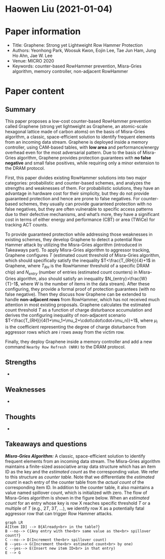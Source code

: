 # Haowen Liu (2021-01-04)

# Paper information

- Title: Graphene: Strong yet Lightweight Row Hammer Protection
- Authors: Yeonhong Park, Woosuk Kwon, Eojin Lee, Tae Jun Ham, Jung Ho Ahn, Jae W. Lee
- Venue: MICRO 2020
- Keywords: counter-based RowHammer prevention, Misra-Gries algorithm, memory controller, non-adjacent RowHammer

# Paper content

## Summary

This paper proposes a low-cost counter-based RowHammer prevention called Graphene (strong yet lightweight as Graphene, an atomic-scale hexagonal lattice made of carbon atoms) on the basis of Misra-Gries algorithm, a classic, space-efficient solution to identify frequent elements from an incoming data stream. Graphene is deployed inside a memory controller, using CAM-based tables, with **low area** and performance/energy overhead even for the most adversarial pattern. Due to the basis of Misra-Gries algorithm, Graphene provides protection guarantees with **no false negative** and small false positives, while requiring only a minor extension to the DRAM protocol.

First, this paper divides existing RowHammer solutions into two major categories: probabilistic and counter-based schemes, and analyzes the strengths and weaknesses of them. For probabilistic solutions, they have an advantage in hardware cost for their simplicity, but they do not provide guaranteed protection and hence are prone to false negatives. For counter-based schemes, they usually can provide guaranteed protection with no false negatives, but they are often vulnerable to specific access patterns due to their defective mechanisms, and what’s more, they have a significant cost in terms of either energy and performance (CBT) or area (TWiCe) for tracking ACT counts.

To provide guaranteed protection while addressing those weaknesses in existing schemes, they develop Graphene to detect a potential Row Hammer attack by utilizing the Misra-Gries algorithm (introduced in Takeaways part). To apply Misra-Gries algorithm to aggressor tracking, Graphene configures $T$ (estimated count threshold of Misra-Gries algorithm, which should specifically satisfy the inequality $T<\frac{T_{RH}}{4}+1$ in Graphene, where $T_{RH}$ is the RowHammer threshold of a specific DRAM chip) and $N_{entry}$ (number of entries (estimated count counters) in Misra-Gries algorithm, also should satisfy an inequality $N_{entry}>\frac{W}{T}-1$, where $W$ is the number of items in the data stream). After these configuring, they provide a formal proof of protection guarantees (with no false negative). Then they discuss how Graphene can be extended to handle **non-adjacent rows** from RowHammer, which has not received much attention in most existing proposals. Graphene calculates the estimated count threshold $T$ as a function of charge disturbance accumulation and derives the configuring inequality of non-adjacent scenario $T<\frac{T_{RH}}{4(1+\mu_1+\mu_2+\cdot\cdot\cdot+\mu_n)}+1$, where $\mu_i$ is the coefficient representing the degree of charge disturbance from aggressor rows which are $i$ rows away from the victim row.

Finally, they deploy Graphene inside a memory controller and add a new command `Nearby Row Refresh (NRR)` to the DRAM protocol.


## Strengths

- 

## Weaknesses

- 

## Thoughts
- 

## Takeaways and questions

***Misra-Gries Algorithm:*** A classic, space-efficient solution to identify frequent elements from an incoming data stream. The Misra-Gries algorithm maintains a finite-sized associative array data structure which has an item ID as the key and the *estimated count* as the corresponding value. We refer to this structure as *counter table*. Note that we differentiate the *estimated count* in each entry of the counter table from the *actual count* of the corresponding item ID. In addition to the counter table, it also maintains a value named spillover count, which is initialized with zero. The flow of Misra-Gries algorithm is shown in the figure below. When an *estimated count* for an entry whose key is row X reaches specific threshold $T$ or a multiple of $T$ (e.g., $2T$, $3T$, ...), we identify row X as a potentially fatal aggressor row that can trigger Row Hammer attacks.

```mermaid
graph LR
A[Item ID] --> B{Already<br> in the table?}
B --no--> C{Any entry with the<br> same value as the<br> spillover count?}
C --no--> D(Increment the<br> spillover count)
B --yes--> G(Increment the<br> estimated count<br> by one)
C --yes--> E(Insert new item ID<br> in that entry)
E --> G
```

